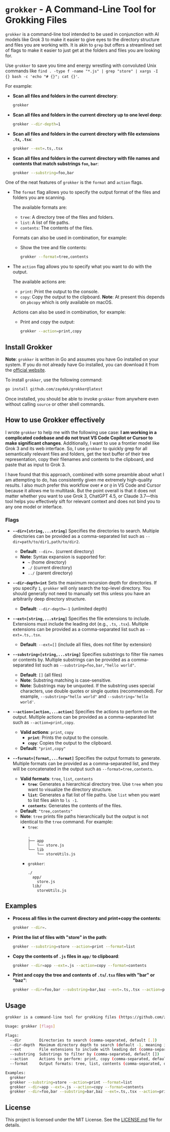 <!-- https://grok.com/chat/81e884f7-4ee3-4283-9a5d-f2e6c11bf9d0 -->

# `grokker` - A Command-Line Tool for Grokking Files

`grokker` is a command-line tool intended to be used in conjunction with AI models like Grok 3 to make it easier to give eyes to the directory structure and files you are working with. It is akin to `grep` but offers a streamlined set of flags to make it easier to just get at the folders and files you are looking for.

Use `grokker` to save you time and energy wrestling with convoluted Unix commands like `find . -type f -name "*.js" | grep "store" | xargs -I {} bash -c 'echo "# {}"; cat {}'`.

For example:

- **Scan all files and folders in the current directory**:
  ```bash
  grokker
  ```
- **Scan all files and folders in the current directory up to one level deep**:
  ```bash
  grokker --dir-depth=1
  ```
- **Scan all files and folders in the current directory with file extensions `.ts`, `.tsx`**:
  ```bash
  grokker --ext=.ts,.tsx
  ```
- **Scan all files and folders in the current directory with file names and contents that match substrings `foo`, `bar`**:
  ```bash
  grokker --substring=foo,bar
  ```

One of the neat features of `grokker` is the `format` and `action` flags.

- The `format` flag allows you to specify the output format of the files and folders you are scanning.

  The available formats are:

  - `tree`: A directory tree of the files and folders.
  - `list`: A list of file paths.
  - `contents`: The contents of the files.

  Formats can also be used in combination, for example:

  - Show the tree and file contents:
    ```bash
    grokker --format=tree,contents
    ```

- The `action` flag allows you to specify what you want to do with the output.

  The available actions are:

  - `print`: Print the output to the console.
  - `copy`: Copy the output to the clipboard. **Note**: At present this depends on `pbcopy` which is only available on macOS.

  Actions can also be used in combination, for example:

  - Print and copy the output:
    ```bash
    grokker --action=print,copy
    ```

## Install Grokker

**Note**: `grokker` is written in Go and assumes you have Go installed on your system. If you do not already have Go installed, you can download it from the [official website](https://golang.org/dl/).

To install `grokker`, use the following command:

```bash
go install github.com/zaydek/grokker@latest
```

Once installed, you should be able to invoke `grokker` from anywhere even without calling `source` or other shell commands.

## How to use Grokker effectively

I wrote `grokker` to help me with the following use case: **I am working in a complicated codebase and do not trust VS Code Copilot or Cursor to make significant changes**. Additionally, I want to use a frontier model like Grok 3 and its web interface. So, I use `grokker` to quickly grep for all semantically relevant files and folders, get the text buffer of their tree representation, copy their filenames and contents to the clipboard, and paste that as input to Grok 3.

I have found that this approach, combined with some preamble about what I am attempting to do, has consistently given me extremely high-quality results. I also much prefer this workflow over `#` or `@` in VS Code and Cursor because it allows me to multitask. But the point overall is that it does not matter whether you want to use Grok 3, ChatGPT 4.5, or Claude 3.7—this tool helps you effectively sift for relevant context and does not bind you to any one model or interface.

### Flags

- **`--dir=[string,...string]`**
  Specifies the directories to search. Multiple directories can be provided as a comma-separated list such as `--dir=path/to/dir1,path/to/dir2`.

  - **Default**: `--dir=.` (current directory)
  - **Note**: Syntax expansion is supported for:
    - `~` (home directory)
    - `./` (current directory)
    - `../` (parent directory)

- **`--dir-depth=int`**
  Sets the maximum recursion depth for directories. If you specify `1`, `grokker` will only search the top-level directory. You should generally not need to manually set this unless you have an arbitrarily deep directory structure.

  - **Default**: `--dir-depth=-1` (unlimited depth)

- **`--ext=[string,...string]`**
  Specifies the file extensions to include. Extensions must include the leading dot (e.g., `.ts`, `.tsx`). Multiple extensions can be provided as a comma-separated list such as `--ext=.ts,.tsx`.

  - **Default**: `--ext=[]` (include all files, does not filter by extension)

- **`--substring=[string,...string]`**
  Specifies substrings to filter file names or contents by. Multiple substrings can be provided as a comma-separated list such as `--substring=foo,bar,"hello world"`.

  - **Default**: `[]` (all files)
  - **Note**: Substring matching is case-sensitive.
  - **Note**: Substrings may be unquoted. If the substring uses special characters, use double quotes or single quotes (recommended). For example, `--substring="hello world"` and `--substring='hello world'`.

- **`--action=[action,...action]`**
  Specifies the actions to perform on the output. Multiple actions can be provided as a comma-separated list such as `--action=print,copy`.

  - **Valid actions**: `print`, `copy`
    - **`print`**: Prints the output to the console.
    - **`copy`**: Copies the output to the clipboard.
  - **Default**: `"print,copy"`

- **`--format=[format,...format]`**
  Specifies the output formats to generate. Multiple formats can be provided as a comma-separated list, and they will be concatenated in the output such as `--format=tree,contents`.
  - **Valid formats**: `tree`, `list`, `contents`
    - **`tree`**: Generates a hierarchical directory tree. Use `tree` when you want to visualize the directory structure.
    - **`list`**: Generates a flat list of file paths. Use `list` when you want to list files akin to `ls -1`.
    - **`contents`**: Generates the contents of the files.
  - **Default**: `"tree,contents"`
  - **Note**: `tree` prints file paths hierarchically but the output is not identical to the `tree` command. For example:
    - `tree`:
      ```
      .
      ├── app
      │   └── store.js
      └── lib
          └── storeUtils.js
      ```
    - `grokker`:
      ```
      ./
        app/
          store.js
        lib/
          storeUtils.js
      ```

## Examples

- **Process all files in the current directory and print+copy the contents**:

  ```bash
  grokker --dir=.
  ```

- **Print the list of files with "store" in the path**:

  ```bash
  grokker --substring=store --action=print --format=list
  ```

- **Copy the contents of `.js` files in `app/` to clipboard**:

  ```bash
  grokker --dir=app --ext=.js --action=copy --format=contents
  ```

- **Print and copy the tree and contents of `.ts`/`.tsx` files with "bar" or "baz"**:
  ```bash
  grokker --dir=foo,bar --substring=bar,baz --ext=.ts,.tsx --action=print,copy --format=tree,contents
  ```

## Usage

```bash
grokker is a command-line tool for grokking files (https://github.com/zaydek/grokker)

Usage: grokker [flags]

Flags:
  --dir        Directories to search (comma-separated, default [.])
  --dir-depth  Maximum directory depth to search (default -1, meaning infinite)
  --ext        File extensions to include with leading dot (comma-separated, default []). Example: .ts, .tsx
  --substring  Substrings to filter by (comma-separated, default [])
  --action     Actions to perform: print, copy (comma-separated, default print,copy)
  --format     Output formats: tree, list, contents (comma-separated, default tree,contents)

Examples:
  grokker                                                                                              Process all files in the current directory and print+copy the contents
  grokker --substring=store --action=print --format=list                                               Print the list of files with "store" in the path
  grokker --dir=app --ext=.js --action=copy --format=contents                                          Copy the contents of .js files in app/ to clipboard
  grokker --dir=foo,bar --substring=bar,baz --ext=.ts,.tsx --action=print,copy --format=tree,contents  Print and copy the tree and contents of .ts/.tsx files with "bar" or "baz"
```

## License

This project is licensed under the MIT License. See the [LICENSE.md](LICENSE.md) file for details.
